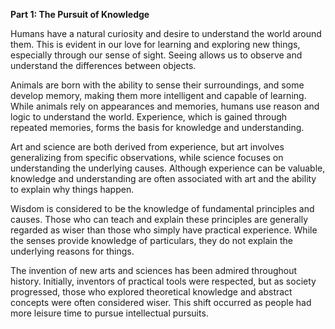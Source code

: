 **Part 1: The Pursuit of Knowledge**

Humans have a natural curiosity and desire to understand the world around them. This is evident in our love for learning and exploring new things, especially through our sense of sight. Seeing allows us to observe and understand the differences between objects.

Animals are born with the ability to sense their surroundings, and some develop memory, making them more intelligent and capable of learning. While animals rely on appearances and memories, humans use reason and logic to understand the world. Experience, which is gained through repeated memories, forms the basis for knowledge and understanding.

Art and science are both derived from experience, but art involves generalizing from specific observations, while science focuses on understanding the underlying causes. Although experience can be valuable, knowledge and understanding are often associated with art and the ability to explain why things happen.

Wisdom is considered to be the knowledge of fundamental principles and causes. Those who can teach and explain these principles are generally regarded as wiser than those who simply have practical experience. While the senses provide knowledge of particulars, they do not explain the underlying reasons for things.

The invention of new arts and sciences has been admired throughout history. Initially, inventors of practical tools were respected, but as society progressed, those who explored theoretical knowledge and abstract concepts were often considered wiser. This shift occurred as people had more leisure time to pursue intellectual pursuits.
